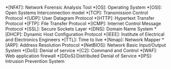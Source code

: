 *[NFAT]: Network Forensic Analysis Tool
*[OS]: Operating System
*[OSI]: Open Systems Interconnection model
*[TCP]: Transmission Control Protocol
*[UDP]: User Datagram Protocol
*[HTTP]: Hypertext Transfer Protocol
*[FTP]: File Transfer Protocol
*[ICMP]: Internet Control Message Protocol
*[SSL]: Secure Sockets Layer
*[DNS]: Domain Name System
*[DHCP]: Dynamic Host Configuration Protocol
*[IEEE]: Institute of Electrical and Electronics Engineers
*[TTL]: Time to live
*[Nmap]: Network Mapper
*[ARP]: Address Resolution Protocol
*[NetBIOS]: Network Basic Input/Output System
*[DoS]: Denial of service
*[C2]: Command and Control
*[WAF]: Web application firewall
*[DDoS]:Distributed Denial of Service
*[IPS]: Intrusion Prevention System